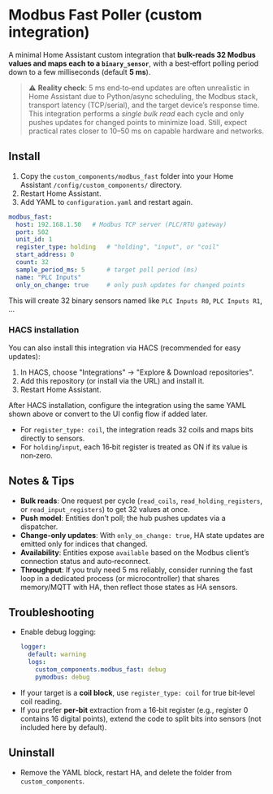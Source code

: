 # Modbus Fast Poller (custom integration)

A minimal Home Assistant custom integration that **bulk-reads 32 Modbus values and maps each to a `binary_sensor`**, with a best‑effort polling period down to a few milliseconds (default **5 ms**).

> ⚠️ **Reality check**: 5 ms end‑to‑end updates are often unrealistic in Home Assistant due to Python/async scheduling, the Modbus stack, transport latency (TCP/serial), and the target device’s response time. This integration performs a *single bulk read* each cycle and only pushes updates for changed points to minimize load. Still, expect practical rates closer to 10–50 ms on capable hardware and networks.

## Install

1. Copy the `custom_components/modbus_fast` folder into your Home Assistant `/config/custom_components/` directory.
2. Restart Home Assistant.
3. Add YAML to `configuration.yaml` and restart again.

```yaml
modbus_fast:
  host: 192.168.1.50   # Modbus TCP server (PLC/RTU gateway)
  port: 502
  unit_id: 1
  register_type: holding   # "holding", "input", or "coil"
  start_address: 0
  count: 32
  sample_period_ms: 5      # target poll period (ms)
  name: "PLC Inputs"
  only_on_change: true     # only push updates for changed points
```

This will create 32 binary sensors named like `PLC Inputs R0`, `PLC Inputs R1`, ...

### HACS installation

You can also install this integration via HACS (recommended for easy updates):

1. In HACS, choose "Integrations" -> "Explore & Download repositories".
2. Add this repository (or install via the URL) and install it.
3. Restart Home Assistant.

After HACS installation, configure the integration using the same YAML shown above or convert to the UI config flow if added later.

- For `register_type: coil`, the integration reads 32 coils and maps bits directly to sensors.
- For `holding`/`input`, each 16‑bit register is treated as ON if its value is non‑zero.

## Notes & Tips

- **Bulk reads**: One request per cycle (`read_coils`, `read_holding_registers`, or `read_input_registers`) to get 32 values at once.
- **Push model**: Entities don’t poll; the hub pushes updates via a dispatcher.
- **Change-only updates**: With `only_on_change: true`, HA state updates are emitted only for indices that changed.
- **Availability**: Entities expose `available` based on the Modbus client’s connection status and auto‑reconnect.
- **Throughput**: If you truly need 5 ms reliably, consider running the fast loop in a dedicated process (or microcontroller) that shares memory/MQTT with HA, then reflect those states as HA sensors.

## Troubleshooting

- Enable debug logging:
  ```yaml
  logger:
    default: warning
    logs:
      custom_components.modbus_fast: debug
      pymodbus: debug
  ```
- If your target is a **coil block**, use `register_type: coil` for true bit‑level coil reading.
- If you prefer **per‑bit** extraction from a 16‑bit register (e.g., register 0 contains 16 digital points), extend the code to split bits into sensors (not included here by default).

## Uninstall

- Remove the YAML block, restart HA, and delete the folder from `custom_components`.
